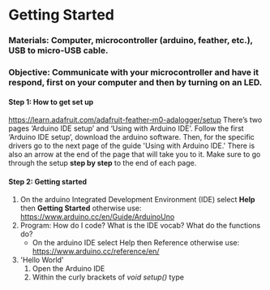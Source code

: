 # Getting Started
### Materials: Computer, microcontroller (arduino, feather, etc.), USB to micro-USB cable.
### Objective: Communicate with your microcontroller and have it respond, first on your computer and then by turning on an LED.

#### Step 1: How to get set up
https://learn.adafruit.com/adafruit-feather-m0-adalogger/setup
There’s two pages ‘Arduino IDE setup’ and ‘Using with Arduino IDE’. Follow the first ‘Arduino IDE setup’, download the arduino software. Then, for the specific drivers go to the next page of the guide 'Using with Arduino IDE.' There is also an arrow at the end of the page that will take you to it. Make sure to go through the setup **step by step** to the end of each page.

#### Step 2: Getting started
1. On the arduino Integrated Development Environment (IDE) select **Help** then **Getting Started** otherwise use: https://www.arduino.cc/en/Guide/ArduinoUno 
2. Program: How do I code? What is the IDE vocab? What do the functions do?
   - On the arduino IDE select Help then Reference otherwise use: https://www.arduino.cc/reference/en/ 
3. 'Hello World'
    1. Open the Arduino IDE
    2. Within the curly brackets of *void setup()* type
